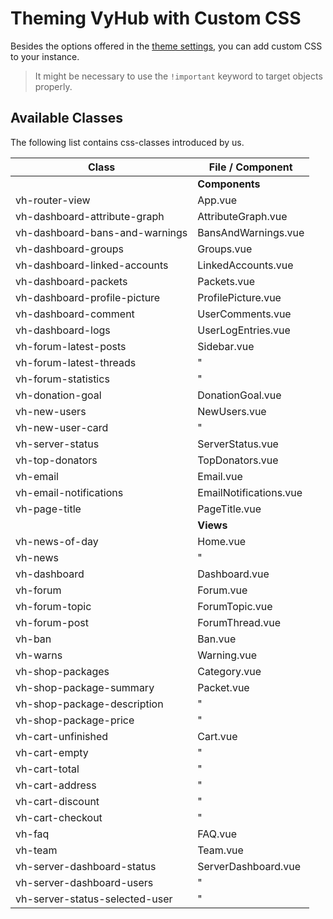 # Theming VyHub with Custom CSS

Besides the options offered in the [theme settings](../guide/customizability.md), you can add custom CSS to your instance.

> It might be necessary to use the `!important` keyword to target objects properly.

## Available Classes

The following list contains css-classes introduced by us. 

| Class                          | File / Component       |
|--------------------------------|------------------------|
|                                | **Components**         |
| vh-router-view                 | App.vue                |
| vh-dashboard-attribute-graph   | AttributeGraph.vue     |
| vh-dashboard-bans-and-warnings | BansAndWarnings.vue    |
| vh-dashboard-groups            | Groups.vue             |
| vh-dashboard-linked-accounts   | LinkedAccounts.vue     |
| vh-dashboard-packets           | Packets.vue            |
| vh-dashboard-profile-picture   | ProfilePicture.vue     |
| vh-dashboard-comment           | UserComments.vue       |
| vh-dashboard-logs              | UserLogEntries.vue     |
| vh-forum-latest-posts          | Sidebar.vue            |
| vh-forum-latest-threads        | "                      |
| vh-forum-statistics            | "                      |
| vh-donation-goal               | DonationGoal.vue       |
| vh-new-users                   | NewUsers.vue           |
| vh-new-user-card               | "                      |
| vh-server-status               | ServerStatus.vue       |
| vh-top-donators                | TopDonators.vue        |
| vh-email                       | Email.vue              |
| vh-email-notifications         | EmailNotifications.vue |
| vh-page-title                  | PageTitle.vue          |
|                                | **Views**              |
| vh-news-of-day                 | Home.vue               |
| vh-news                        | "                      |
| vh-dashboard                   | Dashboard.vue          |
| vh-forum                       | Forum.vue              |
| vh-forum-topic                 | ForumTopic.vue         |
| vh-forum-post                  | ForumThread.vue        |
| vh-ban                         | Ban.vue                |
| vh-warns                       | Warning.vue            |
| vh-shop-packages               | Category.vue           |
| vh-shop-package-summary        | Packet.vue             |
| vh-shop-package-description    | "                      |
| vh-shop-package-price          | "                      |
| vh-cart-unfinished             | Cart.vue               |
| vh-cart-empty                  | "                      |
| vh-cart-total                  | "                      |
| vh-cart-address                | "                      |
| vh-cart-discount               | "                      |
| vh-cart-checkout               | "                      |
| vh-faq                         | FAQ.vue                |
| vh-team                        | Team.vue               |
| vh-server-dashboard-status     | ServerDashboard.vue    |
| vh-server-dashboard-users      | "                      |
| vh-server-status-selected-user | "                      |

